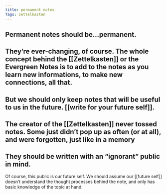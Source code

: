```yaml
---
title: permanent notes
Tags: zettelkasten
---
```


## Permanent notes should be...permanent.
## They’re ever-changing, of course. The whole concept behind the [[Zettelkasten]] or the Evergreen Notes is to add to the notes as you learn new informations, to make new connections, all that.
## But we should only keep notes that will be useful to us in the future. [[write for your future self]].
## The creator of the [[Zettelkasten]] never tossed notes. Some just didn’t pop up as often (or at all), and were forgotten, just like in a memory
## They should be written with an “ignorant” public in mind.
Of course, this public is our future self. We should assume our [[future self]] doesn’t understand the thought processes behind the note, and only has basic knowledge of the topic at hand.
